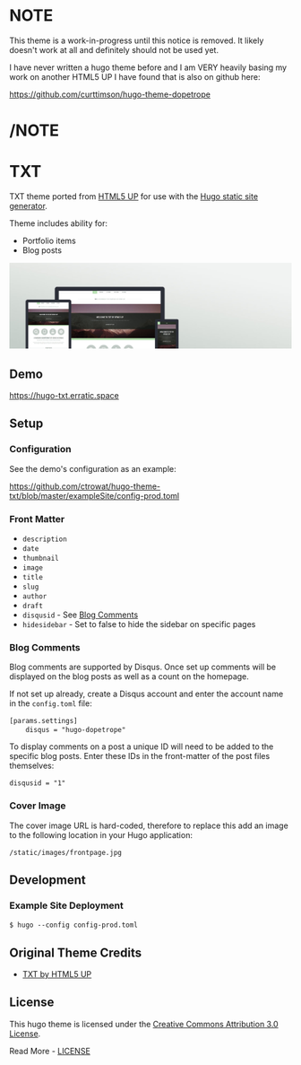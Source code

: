 # NOTE
This theme is a work-in-progress until this notice is removed.  It likely doesn't work at all and definitely should not be used yet.

I have never written a hugo theme before and I am VERY heavily basing my work on another HTML5 UP I have found that is also on github here:

https://github.com/curttimson/hugo-theme-dopetrope

# /NOTE

# TXT

TXT theme ported from [HTML5 UP](https://html5up.net/) for use with the [Hugo static site generator](https://gohugo.io/).

Theme includes ability for:

 - Portfolio items
 - Blog posts

![](images/device-screenshots.jpg)

## Demo

https://hugo-txt.erratic.space

## Setup

### Configuration

See the demo's configuration as an example:

https://github.com/ctrowat/hugo-theme-txt/blob/master/exampleSite/config-prod.toml

### Front Matter

 - `description`
 - `date`
 - `thumbnail`
 - `image`
 - `title`
 - `slug`
 - `author`
 - `draft`
 - `disqusid` - See [Blog Comments](#blog-comments)
 - `hidesidebar` - Set to false to hide the sidebar on specific pages

### Blog Comments

Blog comments are supported by Disqus. Once set up comments will be displayed on the blog posts as well as a count on the homepage.

If not set up already, create a Disqus account and enter the account name in the `config.toml` file:

```
[params.settings]
    disqus = "hugo-dopetrope"
```

To display comments on a post a unique ID will need to be added to the specific blog posts. Enter these IDs in the front-matter of the post files themselves:

```
disqusid = "1"
```

### Cover Image

The cover image URL is hard-coded, therefore to replace this add an image to the following location in your Hugo application:

```
/static/images/frontpage.jpg
```

## Development

### Example Site Deployment

```
$ hugo --config config-prod.toml
```

## Original Theme Credits

 - [TXT by HTML5 UP](https://html5up.net/txt)

## License

This hugo theme is licensed under the [Creative Commons Attribution 3.0 License](https://creativecommons.org/licenses/by/3.0/). 

Read More - [LICENSE](LICENSE)